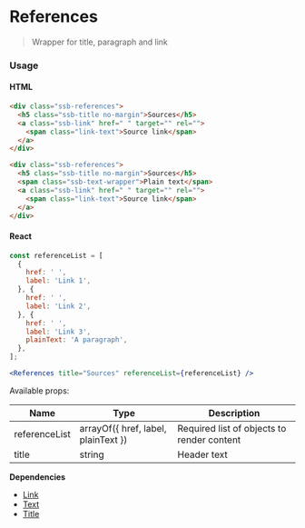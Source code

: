 References
========

> Wrapper for title, paragraph and link
### Usage


#### HTML

```html
<div class="ssb-references">
  <h5 class="ssb-title no-margin">Sources</h5>
  <a class="ssb-link" href=" " target="" rel="">
    <span class="link-text">Source link</span>
  </a>
</div>

<div class="ssb-references">
  <h5 class="ssb-title no-margin">Sources</h5>
  <span class="ssb-text-wrapper">Plain text</span>
  <a class="ssb-link" href=" " target="" rel="">
    <span class="link-text">Source link</span>
  </a>
</div>
```

#### React

```jsx harmony
const referenceList = [
  {
    href: ' ',
    label: 'Link 1',
  }, {
    href: ' ',
    label: 'Link 2',
  }, {
    href: ' ',
    label: 'Link 3',
    plainText: 'A paragraph',
  },
];

<References title="Sources" referenceList={referenceList} />
```

Available props:

| Name       | Type           | Description  |
| ---------- | ------------- | ----- |
| referenceList | arrayOf({ href, label, plainText }) | Required list of objects to render content |
| title | string| Header text |

__Dependencies__
 - [Link](../Link)
 - [Text](../Title)
 - [Title](../Title)
